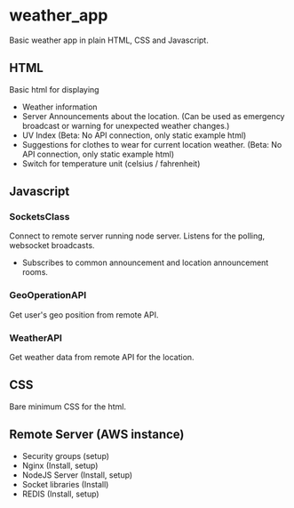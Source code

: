 # weather_app
Basic weather app in plain HTML, CSS and Javascript.

## HTML
Basic html for displaying
- Weather information
- Server Announcements about the location. (Can be used as emergency broadcast or warning for unexpected weather changes.)
- UV Index (Beta: No API connection, only static example html)
- Suggestions for clothes to wear for current location weather. (Beta: No API connection, only static example html)
- Switch for temperature unit (celsius / fahrenheit)

## Javascript

### SocketsClass
Connect to remote server running node server. Listens for the polling, websocket broadcasts.
- Subscribes to common announcement and location announcement rooms.
### GeoOperationAPI
Get user's geo position from remote API.
### WeatherAPI
Get weather data from remote API for the location.

## CSS
Bare minimum CSS for the html.

## Remote Server (AWS instance)
- Security groups (setup)
- Nginx (Install, setup)
- NodeJS Server (Install, setup)
- Socket libraries (Install)
- REDIS (Install, setup)